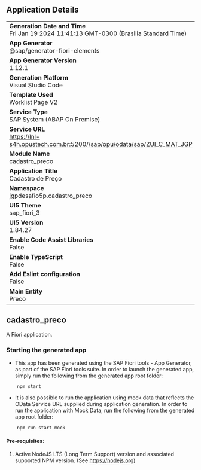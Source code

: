 ## Application Details
|               |
| ------------- |
|**Generation Date and Time**<br>Fri Jan 19 2024 11:41:13 GMT-0300 (Brasilia Standard Time)|
|**App Generator**<br>@sap/generator-fiori-elements|
|**App Generator Version**<br>1.12.1|
|**Generation Platform**<br>Visual Studio Code|
|**Template Used**<br>Worklist Page V2|
|**Service Type**<br>SAP System (ABAP On Premise)|
|**Service URL**<br>https://lnl-s4h.opustech.com.br:5200//sap/opu/odata/sap/ZUI_C_MAT_JGP
|**Module Name**<br>cadastro_preco|
|**Application Title**<br>Cadastro de Preço|
|**Namespace**<br>jgpdesafio5p.cadastro_preco|
|**UI5 Theme**<br>sap_fiori_3|
|**UI5 Version**<br>1.84.27|
|**Enable Code Assist Libraries**<br>False|
|**Enable TypeScript**<br>False|
|**Add Eslint configuration**<br>False|
|**Main Entity**<br>Preco|

## cadastro_preco

A Fiori application.

### Starting the generated app

-   This app has been generated using the SAP Fiori tools - App Generator, as part of the SAP Fiori tools suite.  In order to launch the generated app, simply run the following from the generated app root folder:

```
    npm start
```

- It is also possible to run the application using mock data that reflects the OData Service URL supplied during application generation.  In order to run the application with Mock Data, run the following from the generated app root folder:

```
    npm run start-mock
```

#### Pre-requisites:

1. Active NodeJS LTS (Long Term Support) version and associated supported NPM version.  (See https://nodejs.org)


